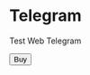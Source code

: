 <hmtl lang="ru">
<head>
    <meta charset="UTF-8">
    <title>Тест</title>
</head>
<body>
    <div id="main">
        <h1>Telegram</h1>
        <p> Test Web Telegram </p>
        <button id="buy"> Buy </button>

</body>
</hmtl>
